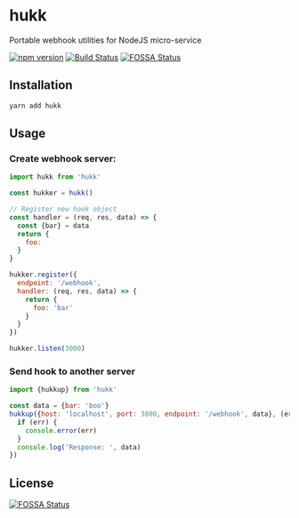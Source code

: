 # hukk 
Portable webhook utilities for NodeJS micro-service

[![npm version](https://badge.fury.io/js/hukk.svg)](https://badge.fury.io/js/hukk) [![Build Status](https://travis-ci.com/nampdn/hukk.svg?branch=master)](https://travis-ci.com/nampdn/hukk)
[![FOSSA Status](https://app.fossa.io/api/projects/git%2Bgithub.com%2Fnampdn%2Fhukk.svg?type=shield)](https://app.fossa.io/projects/git%2Bgithub.com%2Fnampdn%2Fhukk?ref=badge_shield)
## Installation

```bash
yarn add hukk
```

## Usage

### Create webhook server:
```javascript
import hukk from 'hukk'

const hukker = hukk()

// Register new hook object
const handler = (req, res, data) => {
  const {bar} = data
  return {
    foo: 
  }
}

hukker.register({
  endpoint: '/webhook',
  handler: (req, res, data) => {
    return {
      foo: 'bar'
    }
  }
})

hukker.listen(3000)
```

### Send hook to another server
```javascript
import {hukkup} from 'hukk'

const data = {bar: 'boo'}
hukkup({host: 'localhost', port: 3000, endpoint: '/webhook', data}, (err, data) => {
  if (err) {
    console.error(err)
  }
  console.log('Response: ', data)
})
```
## License
[![FOSSA Status](https://app.fossa.io/api/projects/git%2Bgithub.com%2Fnampdn%2Fhukk.svg?type=large)](https://app.fossa.io/projects/git%2Bgithub.com%2Fnampdn%2Fhukk?ref=badge_large)